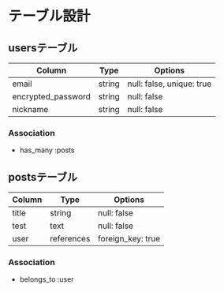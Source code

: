 # テーブル設計

## usersテーブル

| Column                | Type    | Options                   |
|-----------------------|---------|---------------------------|
| email                 | string  | null: false, unique: true |
| encrypted_password    | string  | null: false               |
| nickname              | string  | null: false               |

### Association

- has_many :posts

## postsテーブル

| Column                | Type       | Options           |
|-----------------------|------------|-------------------|
| title                 | string     | null: false       |
| test                  | text       | null: false       |
| user                  | references | foreign_key: true |

### Association

- belongs_to :user
